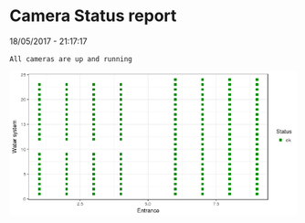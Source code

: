 Camera Status report
================
18/05/2017 - 21:17:17

    All cameras are up and running

![](camreport_files/figure-markdown_github/unnamed-chunk-2-1.png)
